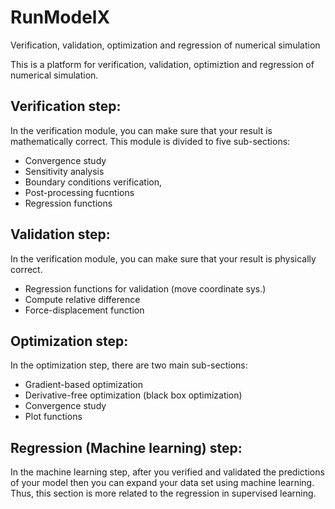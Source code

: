 # RunModelX
 Verification, validation, optimization and regression of numerical simulation


This is a platform for verification, validation, optimiztion and regression of 
numerical simulation. 



 ## Verification step:
 In the verification module, you can make sure that your result is mathematically
 correct. This module is divided to five sub-sections:
 * Convergence study
 * Sensitivity analysis 
 * Boundary conditions verification,
 * Post-processing fucntions
 * Regression functions
 
 
 ## Validation step:
 In the verification module, you can make sure that your result is physically
 correct.
 * Regression functions for validation (move coordinate sys.) 
 * Compute relative difference 
 * Force-displacement function
 
 
 
 ## Optimization step:
 In the optimization step, there are two main sub-sections:
 * Gradient-based optimization
 * Derivative-free optimization (black box optimization)
 * Convergence study
 * Plot functions
 
 
 
 ## Regression (Machine learning) step:
 In the machine learning step, after you verified and validated the predictions 
 of your model then you can expand your data set using machine learning. Thus, this
 section is more related to the regression in supervised learning. 
 